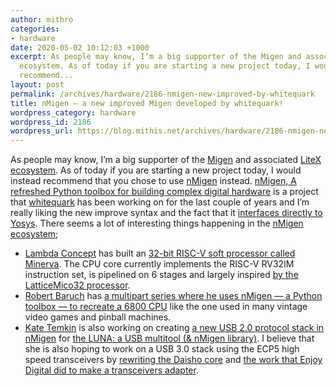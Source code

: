 ```yaml
---
author: mithro
categories:
- hardware
date: 2020-05-02 10:12:03 +1000
excerpt: As people may know, I’m a big supporter of the Migen and associated LiteX
  ecosystem. As of today if you are starting a new project today, I would instead
  recommend...
layout: post
permalink: /archives/hardware/2186-nmigen-new-improved-by-whitequark
title: nMigen – a new improved Migen developed by whitequark!
wordpress_category: hardware
wordpress_id: 2186
wordpress_url: https://blog.mithis.net/archives/hardware/2186-nmigen-new-improved-by-whitequark
---
```

As people may know, I’m a big supporter of the [Migen](https://github.com/m-labs/migen) and associated [LiteX ecosystem](https://github.com/enjoy-digital/litex). As of today if you are starting a new project today, I would instead recommend that you chose to use [nMigen](https://github.com/nmigen/nmigen) instead.
[nMigen, A refreshed Python toolbox for building complex digital hardware](https://github.com/nmigen/nmigen) is a project that [whitequark](https://whitequark.org/) has been working on for the last couple of years and I’m really liking the new improve syntax and the fact that it [interfaces directly to Yosys](https://github.com/YosysHQ/yosys).
There seems a lot of interesting things happening in the [nMigen ecosystem](https://github.com/nmigen/nmigen);
- [Lambda Concept](https://lambdaconcept.com/) has built an [32-bit RISC-V soft processor called Minerva](https://github.com/lambdaconcept/minerva). The CPU core currently implements the RISC-V RV32IM instruction set, is pipelined on 6 stages and largely inspired [by the LatticeMico32 processor](https://en.wikipedia.org/wiki/LatticeMico32).
- [Robert Baruch](https://www.youtube.com/channel/UCBcljXmuXPok9kT_VGA3adg) has [a multipart series where he uses nMigen — a Python toolbox — to recreate a 6800 CPU](https://www.youtube.com/watch?v=85ZCTuekjGA) like the one used in many vintage video games and pinball machines.
- [Kate Temkin](https://twitter.com/ktemkin) is also working on creating [a new USB 2.0 protocol stack in nMigen](https://luna.readthedocs.io/en/latest/gateware/usb2_device.html) for [the LUNA: a USB multitool (& nMigen library)](https://github.com/greatscottgadgets/luna). I believe that she is also hoping to work on a USB 3.0 stack using the ECP5 high speed transceivers by [rewriting the Daisho core](https://github.com/enjoy-digital/daisho) and [the work that Enjoy Digital did to make a transceivers adapter](https://github.com/enjoy-digital/usb3_pipe).
